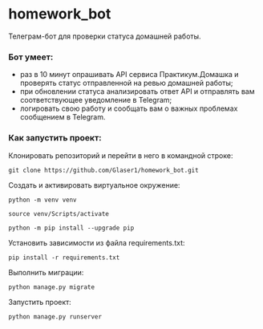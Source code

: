 # homework_bot

Телеграм-бот для проверки статуса домашней работы.

### Бот умеет:
 * раз в 10 минут опрашивать API сервиса Практикум.Домашка и проверять статус отправленной на ревью домашней работы;
 * при обновлении статуса анализировать ответ API и отправлять вам соответствующее уведомление в Telegram;
 * логировать свою работу и сообщать вам о важных проблемах сообщением в Telegram.

### Как запустить проект:

Клонировать репозиторий и перейти в него в командной строке:

```
git clone https://github.com/Glaser1/homework_bot.git
```

Cоздать и активировать виртуальное окружение:

```
python -m venv venv
```

```
source venv/Scripts/activate
```

```
python -m pip install --upgrade pip
```

Установить зависимости из файла requirements.txt:

```
pip install -r requirements.txt
```

Выполнить миграции:

```
python manage.py migrate
```

Запустить проект:

```
python manage.py runserver
```
